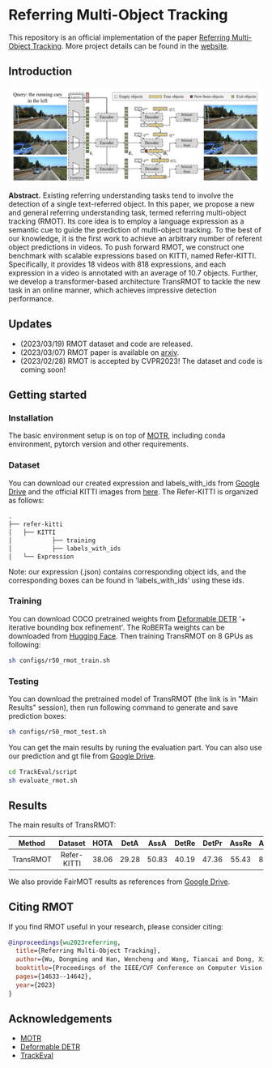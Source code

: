 # Referring Multi-Object Tracking

This repository is an official implementation of the paper [Referring Multi-Object Tracking](https://arxiv.org/abs/2303.03366). More project details can be found in the [website](https://referringmot.github.io/).

## Introduction


<div style="align: center">
<img src=./figs/TransRMOT.png/>
</div>

**Abstract.** 
Existing referring understanding tasks tend to involve the detection of a single text-referred object. In this paper, we propose a new and general referring understanding task, termed referring multi-object tracking (RMOT). Its core idea is to employ a  language expression as a semantic cue to guide the prediction of multi-object tracking. To the best of our knowledge, it is the first work to achieve an arbitrary number of referent object predictions in videos. To push forward RMOT, we construct one benchmark with scalable expressions based on KITTI, named Refer-KITTI. Specifically, it provides 18 videos with 818 expressions, and each expression in a video is annotated with an average of 10.7 objects. Further, we develop a transformer-based architecture TransRMOT to tackle the new task in an online manner, which achieves impressive detection performance.

## Updates
- (2023/03/19) RMOT dataset and code are released.
- (2023/03/07) RMOT paper is available on [arxiv](https://arxiv.org/abs/2303.03366).
- (2023/02/28) RMOT is accepted by CVPR2023! The dataset and code is coming soon!



## Getting started
### Installation

The basic environment setup is on top of [MOTR](https://github.com/megvii-research/MOTR), including conda environment, pytorch version and other requirements. 

### Dataset
You can download our created expression and labels_with_ids from [Google Drive](https://drive.google.com/drive/folders/1CjX1Y5XJ2zRloTEQM1OHQsF1RCuBLXbc?usp=sharing) and the official KITTI images from [here](https://www.cvlibs.net/datasets/kitti/eval_tracking.php).
The Refer-KITTI is organized as follows:

```
.
├── refer-kitti
│   ├── KITTI
│           ├── training
│           ├── labels_with_ids
│   └── Expression
```
Note: our expression (.json) contains corresponding object ids, and the corresponding boxes can be found in 'labels_with_ids' using these ids.

### Training
You can download COCO pretrained weights from [Deformable DETR](https://github.com/fundamentalvision/Deformable-DETR) '+ iterative bounding box refinement'.
The RoBERTa weights can be downloaded from [Hugging Face](https://huggingface.co/roberta-base/tree/main).
Then training TransRMOT on 8 GPUs as following:
```bash 
sh configs/r50_rmot_train.sh
```

### Testing
You can download the pretrained model of TransRMOT (the link is in "Main Results" session), then run following command to generate and save prediction boxes:
```bash
sh configs/r50_rmot_test.sh
```

You can get the main results by runing the evaluation part. You can also use our prediction and gt file from [Google Drive](https://drive.google.com/drive/folders/1CjX1Y5XJ2zRloTEQM1OHQsF1RCuBLXbc?usp=sharing). 
```bash
cd TrackEval/script
sh evaluate_rmot.sh
```

## Results


The main results of TransRMOT:

| **Method** | **Dataset** | **HOTA** | **DetA** | **AssA** | **DetRe** | **DetPr** | **AssRe** | **AssRe** | **LocA** |                                           **URL**                                           |
|:----------:|:-----------:|:--------:|:--------:|:--------:|:---------:|:---------:|:---------:|-----------|----------| :-----------------------------------------------------------------------------------------: |
| TransRMOT  | Refer-KITTI |  38.06   |  29.28   |  50.83   |   40.19   |   47.36   |   55.43   | 81.36     | 79.93    | [model](https://drive.google.com/drive/folders/1CjX1Y5XJ2zRloTEQM1OHQsF1RCuBLXbc?usp=sharing) |


We also provide FairMOT results as references from [Google Drive](https://drive.google.com/file/d/1bPfe8dU_dcYZicuoy67CaasI_YMj45Ic/view?usp=sharing).



## Citing RMOT
If you find RMOT useful in your research, please consider citing:

```bibtex
@inproceedings{wu2023referring,
  title={Referring Multi-Object Tracking},
  author={Wu, Dongming and Han, Wencheng and Wang, Tiancai and Dong, Xingping and Zhang, Xiangyu and Shen, Jianbing},
  booktitle={Proceedings of the IEEE/CVF Conference on Computer Vision and Pattern Recognition},
  pages={14633--14642},
  year={2023}
}
```


## Acknowledgements

- [MOTR](https://github.com/megvii-research/MOTR)
- [Deformable DETR](https://github.com/fundamentalvision/Deformable-DETR)
- [TrackEval](https://github.com/JonathonLuiten/TrackEval)


